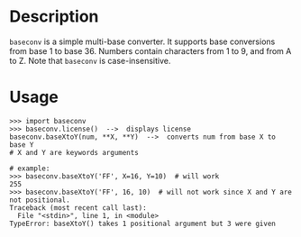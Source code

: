 # Description

`baseconv` is a simple multi-base converter.
It supports base conversions from base 1 to base 36.
Numbers contain characters from 1 to 9, and from A to Z.
Note that `baseconv` is case-insensitive.

# Usage

```
>>> import baseconv
>>> baseconv.license()  -->  displays license
baseconv.baseXtoY(num, **X, **Y)  -->  converts num from base X to base Y
# X and Y are keywords arguments

# example:
>>> baseconv.baseXtoY('FF', X=16, Y=10)  # will work
255
>>> baseconv.baseXtoY('FF', 16, 10)  # will not work since X and Y are not positional.
Traceback (most recent call last):
  File "<stdin>", line 1, in <module>
TypeError: baseXtoY() takes 1 positional argument but 3 were given
```
